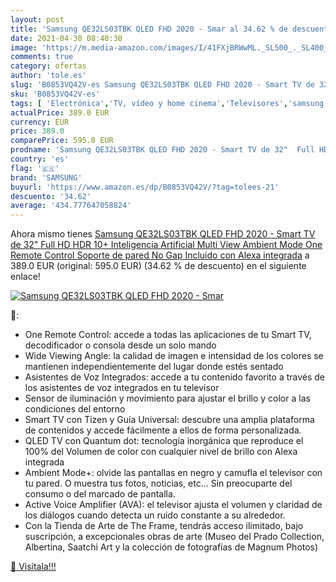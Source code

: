 ```yaml
---
layout: post
title: 'Samsung QE32LS03TBK QLED FHD 2020 - Smar al 34.62 % de descuento'
date: 2021-04-30 08:40:30
image: 'https://m.media-amazon.com/images/I/41FXjBRWwML._SL500_._SL400_.jpg'
comments: true
category: ofertas
author: 'tole.es'
slug: 'B0853VQ42V-es Samsung QE32LS03TBK QLED FHD 2020 - Smart TV de 32" Full...'
sku: 'B0853VQ42V-es'
tags: [ 'Electrónica','TV, vídeo y home cinema','Televisores','samsung','smart','tv', ]
actualPrice: 389.0 EUR
currency: EUR
price: 389.0
comparePrice: 595.0 EUR
prodname: 'Samsung QE32LS03TBK QLED FHD 2020 - Smart TV de 32"  Full HD  HDR 10+  Inteligencia Artificial  Multi View  Ambient Mode  One Remote Control  Soporte de pared No Gap Incluido  con Alexa integrada'
country: 'es'
flag: '🇪🇸'
brand: 'SAMSUNG'
buyurl: 'https://www.amazon.es/dp/B0853VQ42V/?tag=tolees-21'
descuento: '34.62'
average: '434.777647058824'
---
```


Ahora mismo tienes [Samsung QE32LS03TBK QLED FHD 2020 - Smart TV de 32"  Full HD  HDR 10+  Inteligencia Artificial  Multi View  Ambient Mode  One Remote Control  Soporte de pared No Gap Incluido  con Alexa integrada](https://www.amazon.es/dp/B0853VQ42V/?tag=tolees-21) a 389.0 EUR (original: 595.0 EUR) (34.62 %  de descuento) en el siguiente enlace!

[![Samsung QE32LS03TBK QLED FHD 2020 - Smar](https://m.media-amazon.com/images/I/41FXjBRWwML._SL500_._SL400_.jpg)](https://www.amazon.es/dp/B0853VQ42V/?tag=tolees-21)

🔎:

- One Remote Control: accede a todas las aplicaciones de tu Smart TV, decodificador o consola desde un solo mando
- Wide Viewing Angle: la calidad de imagen e intensidad de los colores se mantienen independientemente del lugar donde estés sentado
- Asistentes de Voz Integrados: accede a tu contenido favorito a través de los asistentes de voz integrados en tu televisor
- Sensor de iluminación y movimiento para ajustar el brillo y color a las condiciones del entorno
- Smart TV con Tizen y Guía Universal: descubre una amplia plataforma de contenidos y accede fácilmente a ellos de forma personalizada.
- QLED TV con Quantum dot: tecnología inorgánica que reproduce el 100% del Volumen de color con cualquier nivel de brillo con Alexa integrada
- Ambient Mode+: olvide las pantallas en negro y camufla el televisor con tu pared. O muestra tus fotos, noticias, etc... Sin preocuparte del consumo o del marcado de pantalla.
- Active Voice Amplifier (AVA): el televisor ajusta el volumen y claridad de los diálogos cuando detecta un ruido constante a su alrededor.
- Con la Tienda de Arte de The Frame, tendrás acceso ilimitado, bajo suscripción, a excepcionales obras de arte (Museo del Prado Collection, Albertina, Saatchi Art y la colección de fotografías de Magnum Photos)

[🛒 Visítala!!!](https://www.amazon.es/dp/B0853VQ42V/?tag=tolees-21)
